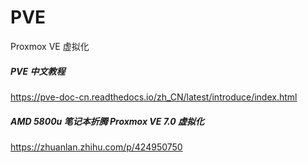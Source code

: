 # PVE
Proxmox VE 虚拟化


##### PVE 中文教程
https://pve-doc-cn.readthedocs.io/zh_CN/latest/introduce/index.html

##### AMD 5800u 笔记本折腾 Proxmox VE 7.0 虚拟化
https://zhuanlan.zhihu.com/p/424950750
